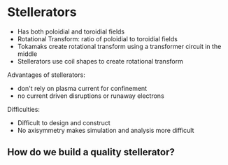 # Stellerators
- Has both poloidial and toroidial fields
- Rotational Transform: ratio of poloidial to toroidial fields
- Tokamaks create rotational transform using a transformer circuit in the middle
- Stellerators use coil shapes to create rotational transform

Advantages of stellerators: 
- don't rely on plasma current for confinement 
- no current driven disruptions or runaway electrons 

Difficulties: 
- Difficult to design and construct 
- No axisymmetry makes simulation and analysis more difficult 

How do we build a quality stellerator? 
- 
